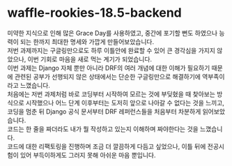 # waffle-rookies-18.5-backend

미약한 지식으로 인해 많은 Grace Day를 사용하였고, 중간에 포기할 뻔도 하였으나 능력이 되는 한까지 최대한 명세와 가깝게 만들어보았습니다.  
저번 과제까지는 구글링만으로도 하루 이틀안에 완료할 수 있어 큰 경각심을 가지지 않았으나, 이번 기회로 마음을 새로 먹는 계기가 되었습니다.  
이번 과제는 Django 자체 뿐만 아니라 DRF의 여러 개념에 대한 이해가 필요하기 때문에 관련된 공부가 선행되지 않은 상태에서는 단순한 구글링만으로 해결하기에 역부족이라고 느꼈습니다.  
처음에는 저번 과제처럼 바로 코딩부터 시작하여 모르는 것에 부딪혔을 때 찾아보는 방식으로 시작했으나 어느 단계 이후부터는 도저히 앞으로 나아갈 수 없다는 것을 느끼고, 코딩을 멈춘 뒤 Django 공식 문서부터 DRF 레퍼런스들을 처음부터 차분하게 읽어보았습니다.  
코드는 한 줄을 짜더라도 내가 뭘 작성하고 있는지 이해하며 짜야한다는 것을 느꼈습니다.  
코드에 대한 리팩토링을 진행하며 조금 더 깔끔하게 다듬고 싶었으나, 이틀 뒤에 전공시험이 있어 부득이하게도 그러지 못해 아쉬운 마음 뿐입니다.  
